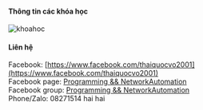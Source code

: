 #### Thông tin các khóa học
![khoahoc](https://scontent.fsgn2-1.fna.fbcdn.net/v/t1.6435-9/153605618_113159460818248_7297268874083151530_n.jpg?_nc_cat=105&ccb=1-3&_nc_sid=730e14&_nc_ohc=bqRw4oUpiqwAX9n5mUU&_nc_ht=scontent.fsgn2-1.fna&oh=39b7b2b350790b972990b3192227a194&oe=60AB61B1)                
          

#### Liên hệ
Facebook: [https://www.facebook.com/thaiquocvo2001](https://www.facebook.com/thaiquocvo2001)    
Facebook page: [Programming && NetworkAutomation](https://www.facebook.com/programmingna2001/)      
Facebook group: [Programming && NetworkAutomation](https://www.facebook.com/groups/programmingna2001/)       
Phone/Zalo: 08271514 hai hai              
